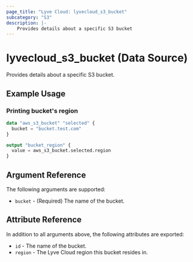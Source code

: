 ```yaml
---
page_title: "Lyve Cloud: lyvecloud_s3_bucket"
subcategory: "S3"
description: |-
    Provides details about a specific S3 bucket
---
```


# lyvecloud_s3_bucket (Data Source)
Provides details about a specific S3 bucket.

## Example Usage

### Printing bucket's region

```terraform
data "aws_s3_bucket" "selected" {
  bucket = "bucket.test.com"
}

output "bucket_region" {
  value = aws_s3_bucket.selected.region
}

```

## Argument Reference

The following arguments are supported:

* `bucket` - (Required) The name of the bucket.

## Attribute Reference

In addition to all arguments above, the following attributes are exported:

* `id` - The name of the bucket.
* `region` - The Lyve Cloud region this bucket resides in.